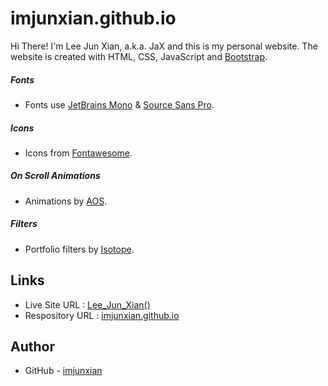 # imjunxian.github.io

Hi There! I'm Lee Jun Xian, a.k.a. JaX and this is my personal website.
The website is created with HTML, CSS, JavaScript and [Bootstrap](https://getbootstrap.com/).

##### Fonts
- Fonts use [JetBrains Mono](https://fonts.google.com/specimen/JetBrains+Mono) & [Source Sans Pro](https://fonts.google.com/specimen/Source+Sans+Pro).

##### Icons
- Icons from [Fontawesome](https://fontawesome.com/).

##### On Scroll Animations
- Animations by [AOS](https://michalsnik.github.io/aos/).

##### Filters
- Portfolio filters by [Isotope](https://isotope.metafizzy.co/filtering.html).

## Links

- Live Site URL : [Lee_Jun_Xian()]()
- Respository URL : [imjunxian.github.io](https://github.com/imjunxian/imjunxian.github.io)

## Author

- GitHub - [imjunxian](https://github.com/imjunxian)